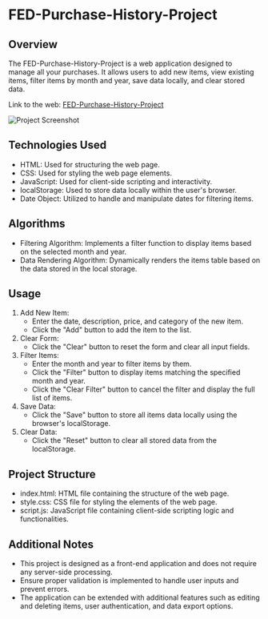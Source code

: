 <!DOCTYPE html>
<html lang="en">
<head>
<meta charset="UTF-8">
<meta name="viewport" content="width=device-width, initial-scale=1.0">
</head>
<body>
<h1>FED-Purchase-History-Project</h1>

<h2>Overview</h2>
<p>The FED-Purchase-History-Project is a web application designed to manage all your purchases. It allows users to add new items, view existing items, filter items by month and year, save data locally, and clear stored data.</p>
<p>Link to the web: <a href="https://fed-finalproject.netlify.app/">FED-Purchase-History-Project</a></p>
<img src="https://user-images.githubusercontent.com/107958370/232275317-e15a6ad1-ab25-4958-8425-9e8ee1df270b.png" alt="Project Screenshot" style="display:block; margin:auto; max-width:100%;">

<h2>Technologies Used</h2>
<ul>
	<li>HTML: Used for structuring the web page.</li>
	<li>CSS: Used for styling the web page elements.</li>
	<li>JavaScript: Used for client-side scripting and interactivity.</li>
	<li>localStorage: Used to store data locally within the user's browser.</li>
	<li>Date Object: Utilized to handle and manipulate dates for filtering items.</li>
</ul>

<h2>Algorithms</h2>
<ul>
	<li>Filtering Algorithm: Implements a filter function to display items based on the selected month and year.</li>
	<li>Data Rendering Algorithm: Dynamically renders the items table based on the data stored in the local storage.</li>
</ul>

<h2>Usage</h2>
<ol>
	<li>Add New Item:
		<ul>
			<li>Enter the date, description, price, and category of the new item.</li>
			<li>Click the "Add" button to add the item to the list.</li>
		</ul>
	</li>
	<li>Clear Form:
		<ul>
			<li>Click the "Clear" button to reset the form and clear all input fields.</li>
		</ul>
	</li>
	<li>Filter Items:
		<ul>
			<li>Enter the month and year to filter items by them.</li>
			<li>Click the "Filter" button to display items matching the specified month and year.</li>
			<li>Click the "Clear Filter" button to cancel the filter and display the full list of items.</li>
		</ul>
	</li>
	<li>Save Data:
		<ul>
			<li>Click the "Save" button to store all items data locally using the browser's localStorage.</li>
		</ul>
	</li>
	<li>Clear Data:
		<ul>
			<li>Click the "Reset" button to clear all stored data from the localStorage.</li>
		</ul>
	</li>
</ol>

<h2>Project Structure</h2>
<ul>
	<li>index.html: HTML file containing the structure of the web page.</li>
	<li>style.css: CSS file for styling the elements of the web page.</li>
	<li>script.js: JavaScript file containing client-side scripting logic and functionalities.</li>
</ul>

<h2>Additional Notes</h2>
<ul>
	<li>This project is designed as a front-end application and does not require any server-side processing.</li>
	<li>Ensure proper validation is implemented to handle user inputs and prevent errors.</li>
	<li>The application can be extended with additional features such as editing and deleting items, user authentication, and data export options.</li>
</ul>
</body>
</html>